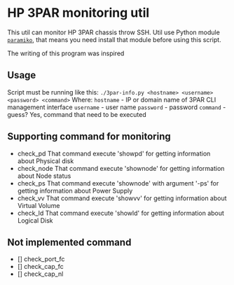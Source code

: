 #  HP 3PAR monitoring util

This util can monitor HP 3PAR chassis throw SSH.
Util use Python module [`paramiko`](https://github.com/paramiko/paramiko), that means you need install that module before using this script.

The writing of this program was inspired 
## Usage
Script must be running like this:
`./3par-info.py <hostname> <username> <password> <command>`
Where:
`hostname` - IP or domain name of 3PAR CLI management interface
`username` - user name
`password` - password
`command` - guess?       Yes, command that need to be executed
## Supporting command for monitoring
* check_pd
That command execute 'showpd' for getting information about Physical disk
* check_node
That command execute 'shownode' for getting information about Node status
* check_ps
That command execute 'shownode' with argument '-ps' for getting information about Power Supply
* check_vv
That command execute 'showvv' for getting information about Virtual Volume
* check_ld
That command execute 'showld' for getting information about Logical Disk

## Not implemented command
- [] check_port_fc
- [] check_cap_fc
- [] check_cap_nl
